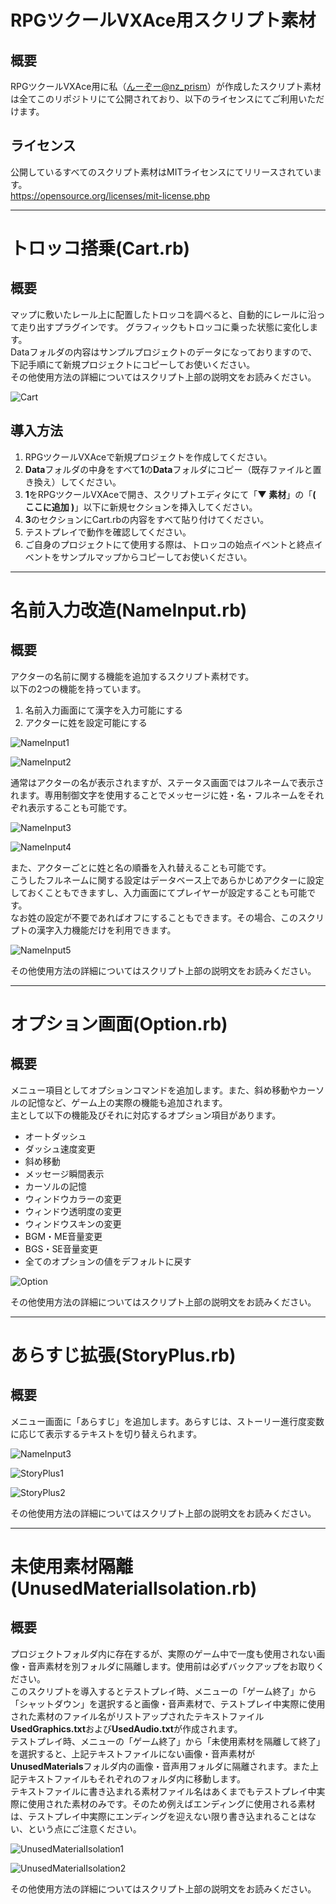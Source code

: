 # RPGツクールVXAce用スクリプト素材

## 概要
RPGツクールVXAce用に私（[んーぞー@nz_prism](https://twitter.com/nz_prism)）が作成したスクリプト素材は全てこのリポジトリにて公開されており、以下のライセンスにてご利用いただけます。

## ライセンス
公開しているすべてのスクリプト素材はMITライセンスにてリリースされています。  
https://opensource.org/licenses/mit-license.php

***

# トロッコ搭乗(Cart.rb)

## 概要
マップに敷いたレール上に配置したトロッコを調べると、自動的にレールに沿って走り出すプラグインです。
グラフィックもトロッコに乗った状態に変化します。  
Dataフォルダの内容はサンプルプロジェクトのデータになっておりますので、下記手順にて新規プロジェクトにコピーしてお使いください。  
その他使用方法の詳細についてはスクリプト上部の説明文をお読みください。

![Cart](https://github.com/nz-prism/VXAce-Scripts/blob/master/ReadmeImages/Cart.png)

## 導入方法
1. RPGツクールVXAceで新規プロジェクトを作成してください。
1. **Data**フォルダの中身をすべて**1**の**Data**フォルダにコピー（既存ファイルと置き換え）してください。
1. **1**をRPGツクールVXAceで開き、スクリプトエディタにて「**▼ 素材**」の「**( ここに追加 )**」以下に新規セクションを挿入してください。
1. **3**のセクションにCart.rbの内容をすべて貼り付けてください。
1. テストプレイで動作を確認してください。
1. ご自身のプロジェクトにて使用する際は、トロッコの始点イベントと終点イベントをサンプルマップからコピーしてお使いください。  

***

# 名前入力改造(NameInput.rb)

## 概要
アクターの名前に関する機能を追加するスクリプト素材です。  
以下の2つの機能を持っています。
1. 名前入力画面にて漢字を入力可能にする
1. アクターに姓を設定可能にする

![NameInput1](https://github.com/nz-prism/VXAce-Scripts/blob/master/ReadmeImages/NameInput1.png)

![NameInput2](https://github.com/nz-prism/VXAce-Scripts/blob/master/ReadmeImages/NameInput2.png)

通常はアクターの名が表示されますが、ステータス画面ではフルネームで表示されます。専用制御文字を使用することでメッセージに姓・名・フルネームをそれぞれ表示することも可能です。  

![NameInput3](https://github.com/nz-prism/VXAce-Scripts/blob/master/ReadmeImages/NameInput3.png)

![NameInput4](https://github.com/nz-prism/VXAce-Scripts/blob/master/ReadmeImages/NameInput4.png)

また、アクターごとに姓と名の順番を入れ替えることも可能です。  
こうしたフルネームに関する設定はデータベース上であらかじめアクターに設定しておくこともできますし、入力画面にてプレイヤーが設定することも可能です。  
なお姓の設定が不要であればオフにすることもできます。その場合、このスクリプトの漢字入力機能だけを利用できます。

![NameInput5](https://github.com/nz-prism/VXAce-Scripts/blob/master/ReadmeImages/NameInput5.png)

その他使用方法の詳細についてはスクリプト上部の説明文をお読みください。

***

# オプション画面(Option.rb)

## 概要
メニュー項目としてオプションコマンドを追加します。また、斜め移動やカーソルの記憶など、ゲーム上の実際の機能も追加されます。  
主として以下の機能及びそれに対応するオプション項目があります。

- オートダッシュ
- ダッシュ速度変更
- 斜め移動
- メッセージ瞬間表示
- カーソルの記憶
- ウィンドウカラーの変更
- ウィンドウ透明度の変更
- ウィンドウスキンの変更
- BGM・ME音量変更
- BGS・SE音量変更
- 全てのオプションの値をデフォルトに戻す

![Option](https://github.com/nz-prism/VXAce-Scripts/blob/master/ReadmeImages/Option.png)

その他使用方法の詳細についてはスクリプト上部の説明文をお読みください。

***

# あらすじ拡張(StoryPlus.rb)

## 概要
メニュー画面に「あらすじ」を追加します。あらすじは、ストーリー進行度変数に応じて表示するテキストを切り替えられます。

![NameInput3](https://github.com/nz-prism/VXAce-Scripts/blob/master/ReadmeImages/NameInput3.png)

![StoryPlus1](https://github.com/nz-prism/VXAce-Scripts/blob/master/ReadmeImages/StoryPlus1.png)

![StoryPlus2](https://github.com/nz-prism/VXAce-Scripts/blob/master/ReadmeImages/StoryPlus2.png)

その他使用方法の詳細についてはスクリプト上部の説明文をお読みください。

***

# 未使用素材隔離(UnusedMaterialIsolation.rb)

## 概要
プロジェクトフォルダ内に存在するが、実際のゲーム中で一度も使用されない画像・音声素材を別フォルダに隔離します。使用前は必ずバックアップをお取りください。  
このスクリプトを導入するとテストプレイ時、メニューの「ゲーム終了」から「シャットダウン」を選択すると画像・音声素材で、テストプレイ中実際に使用された素材のファイル名がリストアップされたテキストファイル**UsedGraphics.txt**および**UsedAudio.txt**が作成されます。  
テストプレイ時、メニューの「ゲーム終了」から「未使用素材を隔離して終了」を選択すると、上記テキストファイルにない画像・音声素材が**UnusedMaterials**フォルダ内の画像・音声用フォルダに隔離されます。また上記テキストファイルもそれぞれのフォルダ内に移動します。  
テキストファイルに書き込まれる素材ファイル名はあくまでもテストプレイ中実際に使用された素材のみです。そのため例えばエンディングに使用される素材は、テストプレイ中実際にエンディングを迎えない限り書き込まれることはない、という点にご注意ください。

![UnusedMaterialIsolation1](https://github.com/nz-prism/VXAce-Scripts/blob/master/ReadmeImages/UnusedMaterialIsolation1.png)

![UnusedMaterialIsolation2](https://github.com/nz-prism/VXAce-Scripts/blob/master/ReadmeImages/UnusedMaterialIsolation2.png)

その他使用方法の詳細についてはスクリプト上部の説明文をお読みください。